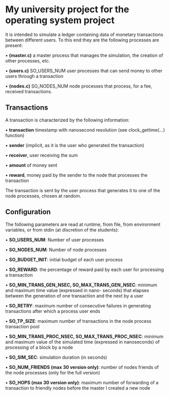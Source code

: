 # My university project for the operating system project

It is intended to simulate a ledger containing data of monetary transactions between different users. To this end they are
the following processes are present:


• **(master.c)** a master process that manages the simulation, the creation of other processes, etc.


• **(users.c)** SO_USERS_NUM user processes that can send money to other users through a transaction


• **(nodes.c)** SO_NODES_NUM node processes that process, for a fee, received transactions.


## Transactions 
A transaction is characterized by the following information:


• **transaction** timestamp with nanosecond resolution (see clock_gettime(...) function)


• **sender** (implicit, as it is the user who generated the transaction)


• **receiver**, user receiving the sum


• **amount** of money sent


• **reward**, money paid by the sender to the node that processes the transaction


The transaction is sent by the user process that generates it to one of the node processes, chosen at random.


## Configuration
The following parameters are read at runtime, from file, from environment variables, or from stdin (at discretion
of the students):


• **SO_USERS_NUM**: Number of user processes


• **SO_NODES_NUM**: Number of node processes


• **SO_BUDGET_INIT**: initial budget of each user process


• **SO_REWARD**: the percentage of reward paid by each user for processing a transaction


• **SO_MIN_TRANS_GEN_NSEC, SO_MAX_TRANS_GEN_NSEC**: minimum and maximum time value (expressed in nano-
seconds) that elapses between the generation of one transaction and the next by a user


• **SO_RETRY**: maximum number of consecutive failures in generating transactions after which a process
user ends


• **SO_TP_SIZE**: maximum number of transactions in the node process transaction pool


• **SO_MIN_TRANS_PROC_NSEC, SO_MAX_TRANS_PROC_NSEC**: minimum and maximum value of the simulated time (expressed
in nanoseconds) of processing of a block by a node


• **SO_SIM_SEC**: simulation duration (in seconds)


• **SO_NUM_FRIENDS (max 30 version only)**: number of nodes friends of the node processes (only for the full version)


• **SO_HOPS (max 30 version only)**: maximum number of forwarding of a transaction to friendly nodes before the
master I created a new node

